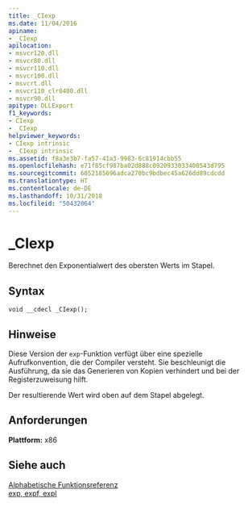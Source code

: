 ```yaml
---
title: _CIexp
ms.date: 11/04/2016
apiname:
- _CIexp
apilocation:
- msvcr120.dll
- msvcr80.dll
- msvcr110.dll
- msvcr100.dll
- msvcrt.dll
- msvcr110_clr0400.dll
- msvcr90.dll
apitype: DLLExport
f1_keywords:
- CIexp
- _CIexp
helpviewer_keywords:
- CIexp intrinsic
- _CIexp intrinsic
ms.assetid: f8a3e3b7-fa57-41a3-9983-6c81914cbb55
ms.openlocfilehash: e71f85cf987ba02d888c0920933033400543d795
ms.sourcegitcommit: 6052185696adca270bc9bdbec45a626dd89cdcdd
ms.translationtype: HT
ms.contentlocale: de-DE
ms.lasthandoff: 10/31/2018
ms.locfileid: "50432064"
---
```

# <a name="ciexp"></a>_CIexp

Berechnet den Exponentialwert des obersten Werts im Stapel.

## <a name="syntax"></a>Syntax

```
void __cdecl _CIexp();
```

## <a name="remarks"></a>Hinweise

Diese Version der `exp`-Funktion verfügt über eine spezielle Aufrufkonvention, die der Compiler versteht. Sie beschleunigt die Ausführung, da sie das Generieren von Kopien verhindert und bei der Registerzuweisung hilft.

Der resultierende Wert wird oben auf dem Stapel abgelegt.

## <a name="requirements"></a>Anforderungen

**Plattform:** x86

## <a name="see-also"></a>Siehe auch

[Alphabetische Funktionsreferenz](../c-runtime-library/reference/crt-alphabetical-function-reference.md)<br/>
[exp, expf, expl](../c-runtime-library/reference/exp-expf.md)